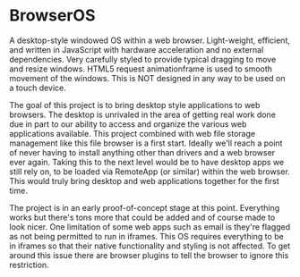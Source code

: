 # BrowserOS
A desktop-style windowed OS within a web browser. Light-weight, efficient, and written in JavaScript with hardware acceleration and no external dependencies. Very carefully styled to provide typical dragging to move and resize windows. HTML5 request animationframe is used to smooth movement of the windows. This is NOT designed in any way to be used on a touch device.

The goal of this project is to bring desktop style applications to web browsers. The desktop is unrivaled in the area of getting real work done due in part to our ability to access and organize the various web applications available. This project combined with web file storage management like this file browser is a first start. Ideally we'll reach a point of never having to install anything other than drivers and a web browser ever again. Taking this to the next level would be to have desktop apps we still rely on, to be loaded via RemoteApp (or similar) within the web browser. This would truly bring desktop and web applications together for the first time.

The project is in an early proof-of-concept stage at this point. Everything works but there's tons more that could be added and of course made to look nicer. One limitation of some web apps such as email is they're flagged as not being permitted to run in iframes. This OS requires everything to be in iframes so that their native functionality and styling is not affected. To get around this issue there are browser plugins to tell the browser to ignore this restriction. 
